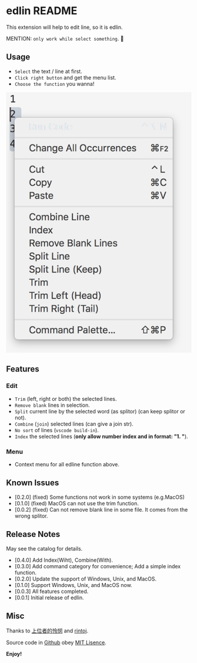 # edlin README
This extension will help to edit line, so it is edlin.

MENTION: `only work while select something`.

## Usage
- `Select` the text / line at first.
- `Click right button` and get the menu list.
- `Choose the function` you wanna!


![feature](feature.png)

## Features
### Edit
- `Trim` (left, right or both) the selected lines.
- `Remove blank` lines in selection.
- `Split` current line by the selected word (as splitor) (can keep splitor or not).
- `Combine` (`join`) selected lines (can give a join str).
- `No sort` of lines (`vscode build-in`).
- `Index` the selected lines (**only allow number index and in format: "1. "**).

### Menu
- Context menu for all edline function above.

## Known Issues
[//]: # (Calling out known issues can help limit users opening duplicate issues against your extension.)
* [0.2.0] (fixed) Some functions not work in some systems (e.g.MacOS)
* [0.1.0] (fixed) MacOS can not use the trim function.
* [0.0.2] (fixed) Can not remove blank line in some file. It comes from the wrong splitor.

## Release Notes
May see the catalog for details.
* [0.4.0] Add Index(Wiht), Combine(With).
* [0.3.0] Add command category for convenience; Add a simple index function.
* [0.2.0] Update the support of Windows, Unix, and MacOS.
* [0.1.0] Support Windows, Unix, and MacOS now.
* [0.0.3] All features completed.
* [0.0.1] Initial release of edlin.

## Misc
Thanks to [上位者的怜悯](http://www.cnblogs.com/lianmin/p/5499266.html
)
and [rintoj](https://github.com/rintoj/blank-line-organizer).

Source code in [Github](https://github.com/FengYouzheng/vscode-edlin)
obey [MIT Lisence](https://mit-license.org/).

**Enjoy!**
